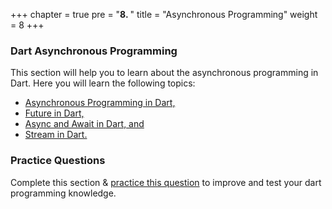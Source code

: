 +++
chapter = true
pre = "<b>8. </b>"
title = "Asynchronous Programming"
weight = 8
+++

### **Dart Asynchronous Programming**
This section will help you to learn about the asynchronous programming in Dart. Here you will learn the following topics:

- [Asynchronous Programming in Dart,](/asynchronous-programming/asynchronous-programming-in-dart/)
- [Future in Dart,](/asynchronous-programming/future-in-dart/)
- [Async and Await in Dart, and](/asynchronous-programming/async-and-await-in-dart/)
- [Stream in Dart.](/asynchronous-programming/stream-in-dart/)

### **Practice Questions**
Complete this section & [practice this question](/asynchronous-programming/questions-for-practice-8/) to improve and test your dart programming knowledge.